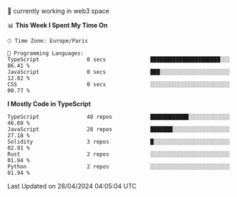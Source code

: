 🔭 currently working in web3 space

<!--START_SECTION:waka-->
📊 **This Week I Spent My Time On** 

```text
🕑︎ Time Zone: Europe/Paris

💬 Programming Languages: 
TypeScript               0 secs              ██████████████████████░░░   86.41 % 
JavaScript               0 secs              ███░░░░░░░░░░░░░░░░░░░░░░   12.82 % 
CSS                      0 secs              ░░░░░░░░░░░░░░░░░░░░░░░░░   00.77 % 
```

**I Mostly Code in TypeScript** 

```text
TypeScript               48 repos            ████████████░░░░░░░░░░░░░   46.60 % 
JavaScript               28 repos            ███████░░░░░░░░░░░░░░░░░░   27.18 % 
Solidity                 3 repos             █░░░░░░░░░░░░░░░░░░░░░░░░   02.91 % 
Rust                     2 repos             ░░░░░░░░░░░░░░░░░░░░░░░░░   01.94 % 
Python                   2 repos             ░░░░░░░░░░░░░░░░░░░░░░░░░   01.94 % 
```




 Last Updated on 28/04/2024 04:05:04 UTC
<!--END_SECTION:waka-->
